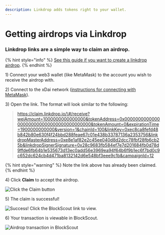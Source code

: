 ```yaml
---
description: Linkdrop adds tokens right to your wallet.
---
```


# Getting airdrops via Linkdrop

### Linkdrop links are a simple way to claim an airdrop.

{% hint style="info" %}
[See this guide if you want to create a linkdrop airdrop](../creating-airdrops-via-linkdrop.md).
{% endhint %}

1\) Connect your web3 wallet \(like MetaMask\) to the account you wish to receive the airdrop with.

2\) Connect to the xDai network \([instructions for connecting with MetaMask](https://app.gitbook.com/@poa/s/news/~/edit/drafts/-Lr9soY3cGJoyhBcqxRg/for-users/wallets-setup/metamask-setup)\). 

3\) Open the link. The format will look similar to the following: 

> https://claim.linkdrop.io/\#/receive?weiAmount=1000000000000000&tokenAddress=0x0000000000000000000000000000000000000000&tokenAmount=0&expirationTime=1900000000000&version=1&chainId=100&linkKey=0xec8ca8fefd48b842b80e630f4f24bbd288feae67c01e438b33787136a2353756&linkdropMasterAddress=0xe8e1af82e2c45ee040d8d2dcc78fbf28fb6cb25b&linkdropSignerSignature=0x28c9683fb584ef7e7d201684fb0d78d9ffde6fb64b1e535673d13ec0add56e3969ea94f64b6f9b1ec6f7bd0c9c652dc624cb4d471ba8132142d6e548bf3eee9c1b&campaignId=12

{% hint style="warning" %}
Note the link above has already been claimed.
{% endhint %}

4\) Click **Claim** to accept the airdrop.

![Click the Claim button](../../../../.gitbook/assets/screen-shot-2019-10-12-at-2.03.18-pm.png)

5\) The claim is successful!

![Success! Click the BlockScout link to view.](../../../../.gitbook/assets/screen-shot-2019-10-12-at-2.03.31-pm.png)

6\) Your transaction is viewable in BlockScout.

![Airdrop transaction in BlockScout](../../../../.gitbook/assets/screen-shot-2019-10-12-at-2.03.39-pm.png)






